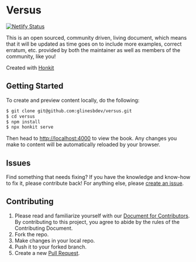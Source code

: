 # Versus

[![Netlify Status](https://api.netlify.com/api/v1/badges/3c4627f0-0421-45c1-8c42-45b328224db9/deploy-status)](https://app.netlify.com/sites/magnificent-cendol-bd7127/deploys)

This is an open sourced, community driven, living document, which means that it will be updated as time goes on to include more examples, correct erratum, etc. provided by both the maintainer as well as members of the community, like you!

Created with [Honkit](https://github.com/honkit/honkit)

## Getting Started

To create and preview content locally, do the following:

```bash
$ git clone git@github.com:glinesbdev/versus.git
$ cd versus
$ npm install
$ npx honkit serve
```

Then head to <http://localhost:4000> to view the book. Any changes you make to content will be automatically reloaded by your browser.

## Issues

Find something that needs fixing? If you have the knowledge and know-how to fix it, please contribute back! For anything else, please [create an issue](https://github.com/glinesbdev/versus/issues).

## Contributing

1. Please read and familiarize yourself with our [Document for Contributors](CONTRIBUTING.md). By contributing to this project, you agree to abide by the rules of the Contributing Document.
2. Fork the repo.
3. Make changes in your local repo.
4. Push it to your forked branch.
5. Create a new [Pull Request](https://github.com/glinesbdev/versus/pulls).
